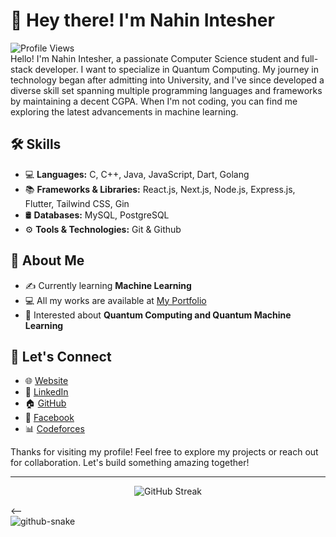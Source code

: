 # 👋 Hey there! I'm Nahin Intesher

![Profile Views](https://komarev.com/ghpvc/?username=NahinIntesher&color=blue&style=flat) </br>
Hello! I'm Nahin Intesher, a passionate Computer Science student and full-stack developer. I want to specialize in Quantum Computing.
My journey in technology began after admitting into University, and I've since developed a diverse skill set spanning multiple programming languages and frameworks by maintaining a decent CGPA. When I'm not coding, you can find me exploring the latest advancements in machine learning.

## 🛠 Skills

- 💻 **Languages:** C, C++, Java, JavaScript, Dart, Golang
- 📚 **Frameworks & Libraries:** React.js, Next.js, Node.js, Express.js, Flutter, Tailwind CSS, Gin
- 🛢️ **Databases:** MySQL, PostgreSQL
- ⚙️ **Tools & Technologies:** Git & Github

## 🚀 About Me

- ✍️ Currently learning **Machine Learning**
- 💻 All my works are available at [My Portfolio](https://nahin.vercel.app)
- 🎯 Interested about **Quantum Computing and Quantum Machine Learning**
<!-- - 🔎 Currently learning a MERN Stack Internship -->

## 🤝 Let's Connect

- 🌐 [Website](https://nahin.vercel.app)
- 💼 [LinkedIn](https://www.linkedin.com/in/nahinintesher/)
- 🏠 [GitHub](https://github.com/NahinIntesher)
- 📘 [Facebook](https://www.facebook.com/nahinnintesher)
- 📊 [Codeforces](https://codeforces.com/profile/Nahin_Intesher)
<!-- - 🎥 [YouTube](https://www.youtube.com/channel/ucu3cxp1su-wbnp2w602k37a) -->

Thanks for visiting my profile! Feel free to explore my projects or reach out for collaboration. Let's build something amazing together!

---

<p align="center">
  <p align="center"><img src="https://github-readme-streak-stats.herokuapp.com/?user=NahinIntesher&theme=aura" alt="GitHub Streak"></p> 
</p>
<!--   <img src="https://github-readme-activity-graph.vercel.app/graph?username=NahinIntesher&theme=tokyo-night&bg_color=0d1117&color=58a6ff&line=58a6ff&point=ffffff&area=true&hide_border=true" /> -->

<-- <br>
<picture>
  <source media="(prefers-color-scheme: dark)" srcset="https://raw.githubusercontent.com/tobiasmeyhoefer/tobiasmeyhoefer/output/github-snake-dark.svg" />
  <source media="(prefers-color-scheme: light)" srcset="https://raw.githubusercontent.com/tobiasmeyhoefer/tobiasmeyhoefer/output/github-snake.svg" />
  <img alt="github-snake" src="https://raw.githubusercontent.com/tobiasmeyhoefer/tobiasmeyhoefer/output/github-snake.svg" />
</picture> 
